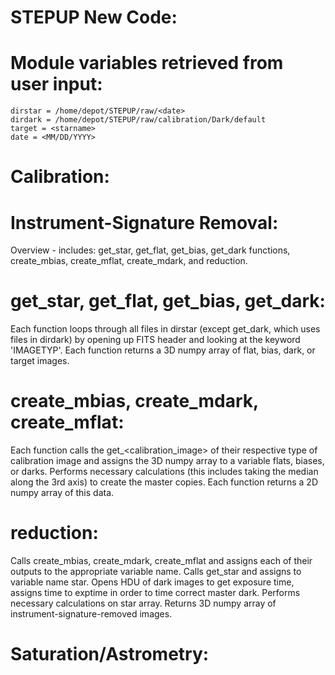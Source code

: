 # STEPUP New Code:
  
  # Module variables retrieved from user input:
    dirstar = /home/depot/STEPUP/raw/<date>
    dirdark = /home/depot/STEPUP/raw/calibration/Dark/default
    target = <starname>
    date = <MM/DD/YYYY>

# Calibration:

  # Instrument-Signature Removal:
Overview - includes: get_star, get_flat, get_bias, get_dark functions, create_mbias, create_mflat, create_mdark, and reduction.

   # get_star, get_flat, get_bias, get_dark:
Each function loops through all files in dirstar (except get_dark, which uses files in dirdark) by opening up FITS header and looking at the keyword 'IMAGETYP'. Each function returns a 3D numpy array of flat, bias, dark, or target images. 

   # create_mbias, create_mdark, create_mflat:
Each function calls the get_<calibration_image> of their respective type of calibration image and assigns the 3D numpy array to a variable flats, biases, or darks. Performs necessary calculations (this includes taking the median along the 3rd axis) to create the master copies. Each function returns a 2D numpy array of this data.

  # reduction:
Calls create_mbias, create_mdark, create_mflat and assigns each of their outputs to the appropriate variable name. Calls get_star and assigns to variable name star. Opens HDU of dark images to get exposure time, assigns time to exptime in order to time correct master dark. Performs necessary calculations on star array. Returns 3D numpy array of instrument-signature-removed images. 

  # Saturation/Astrometry:
